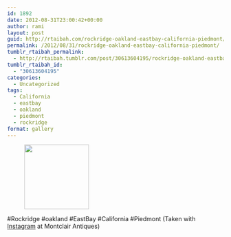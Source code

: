 ```yaml
---
id: 1892
date: 2012-08-31T23:00:42+00:00
author: rami
layout: post
guid: http://rtaibah.com/rockridge-oakland-eastbay-california-piedmont/
permalink: /2012/08/31/rockridge-oakland-eastbay-california-piedmont/
tumblr_rtaibah_permalink:
  - http://rtaibah.tumblr.com/post/30613604195/rockridge-oakland-eastbay-california-piedmont
tumblr_rtaibah_id:
  - "30613604195"
categories:
  - Uncategorized
tags:
  - California
  - eastbay
  - oakland
  - piedmont
  - rockridge
format: gallery
---
```

<div id='gallery-48' class='gallery galleryid-1892 gallery-columns-3 gallery-size-thumbnail'>
  <figure class='gallery-item'> 
  
  <div class='gallery-icon landscape'>
    <a href='http://139.59.20.41/2012/08/31/rockridge-oakland-eastbay-california-piedmont/attachment/1893/'><img width="150" height="150" src="http://139.59.20.41/wp-content/uploads/2012/08/tumblr_m9n6l7MVEL1qb4qlko1_1280-150x150.jpg" class="attachment-thumbnail size-thumbnail" alt="" srcset="http://139.59.20.41/wp-content/uploads/2012/08/tumblr_m9n6l7MVEL1qb4qlko1_1280-150x150.jpg 150w, http://139.59.20.41/wp-content/uploads/2012/08/tumblr_m9n6l7MVEL1qb4qlko1_1280-300x300.jpg 300w, http://139.59.20.41/wp-content/uploads/2012/08/tumblr_m9n6l7MVEL1qb4qlko1_1280-100x100.jpg 100w, http://139.59.20.41/wp-content/uploads/2012/08/tumblr_m9n6l7MVEL1qb4qlko1_1280.jpg 612w" sizes="100vw" /></a>
  </div></figure>
</div>

#Rockridge #oakland #EastBay #California #Piedmont (Taken with [Instagram](http://instagram.com) at Montclair Antiques)